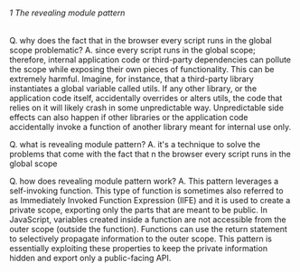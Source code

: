 ###### 1 The revealing module pattern

Q. why does the fact that in the browser every script runs in the global scope problematic?
A. since every script runs in the global scope; therefore, internal application code or third-party dependencies can pollute the scope while exposing their own pieces of functionality. This can be extremely harmful. Imagine, for instance, that a third-party library instantiates a global variable called utils. If any other library, or the application code itself, accidentally overrides or alters utils, the code that relies on it will likely crash in some unpredictable way. Unpredictable side effects can also happen if other libraries or the application code accidentally invoke a function of another library meant for internal use only.

Q. what is revealing module pattern?
A. it's a technique to solve the problems that come with the fact that n the browser every script runs in the global scope

Q. how does revealing module pattern work?
A. This pattern leverages a self-invoking function. This type of function is sometimes also referred to as Immediately Invoked Function Expression (IIFE) and it is used to create a private scope, exporting only the parts that are meant to be public. In JavaScript, variables created inside a function are not accessible from the outer scope (outside the function). Functions can use the return statement to selectively propagate information to the outer scope. This pattern is essentially exploiting these properties to keep the private information hidden and export only a public-facing API.
